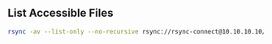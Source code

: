 ## List Accessible Files
```bash
rsync -av --list-only --no-recursive rsync://rsync-connect@10.10.10.10/files
```